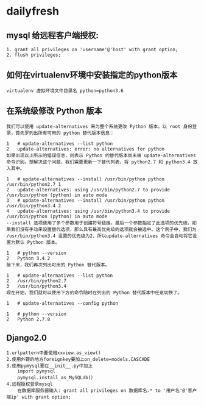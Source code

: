 # dailyfresh

## mysql 给远程客户端授权:  
    1. grant all privileges on 'username'@'host' with grant option;
    2. flush privileges;

## 如何在virtualenv环境中安装指定的python版本
    virtualenv 虚拟环境文件目录名 python=python3.6
    
## 在系统级修改 Python 版本
    我们可以使用 update-alternatives 来为整个系统更改 Python 版本。以 root 身份登录，首先罗列出所有可用的 python 替代版本信息：
    
    1	# update-alternatives --list python
    2	update-alternatives: error: no alternatives for python
    如果出现以上所示的错误信息，则表示 Python 的替代版本尚未被 update-alternatives 命令识别。想解决这个问题，我们需要更新一下替代列表，将 python2.7 和 python3.4 放入其中。
    
    1	# update-alternatives --install /usr/bin/python python /usr/bin/python2.7 1
    2	update-alternatives: using /usr/bin/python2.7 to provide /usr/bin/python (python) in auto mode
    3	# update-alternatives --install /usr/bin/python python /usr/bin/python3.4 2
    4	update-alternatives: using /usr/bin/python3.4 to provide /usr/bin/python (python) in auto mode
    --install 选项使用了多个参数用于创建符号链接。最后一个参数指定了此选项的优先级，如果我们没有手动来设置替代选项，那么具有最高优先级的选项就会被选中。这个例子中，我们为 /usr/bin/python3.4 设置的优先级为2，所以update-alternatives 命令会自动将它设置为默认 Python 版本。
    
    1	# python --version
    2	Python 3.4.2
    接下来，我们再次列出可用的 Python 替代版本。
    
    1	# update-alternatives --list python
    2	/usr/bin/python2.7
    3	/usr/bin/python3.4
    现在开始，我们就可以使用下方的命令随时在列出的 Python 替代版本中任意切换了。
    
    1	# update-alternatives --config python
    
    1	# python --version
    2	Python 2.7.8
    
## Django2.0 
    1.urlpattern中要使用xxview.as_view()
	2.使用外键的地方foreignkey要加上on_delete=models.CASCADE
	3.使用pymysql要在__init__.py中加上
		import pymysql
		pymysql.install_as_MySQLdb(）
    4.远程授权登录mysql
        在数据库服务器输入: grant all privileges on 数据库名.* to '用户名'@'客户端ip' with grant option;
  
